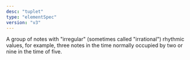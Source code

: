 ```yaml
---
desc: "tuplet"
type: "elementSpec"
version: "v3"
---
```


A group of notes with "irregular" (sometimes called "irrational") rhythmic values,
for
example, three notes in the time normally occupied by two or nine in the time of
five.